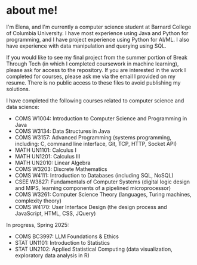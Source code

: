 # about me!

I'm Elena, and I'm currently a computer science student at Barnard College of Columbia University. I have most experience using Java and Python for programming, and I have project experience using Python for AI/ML. I also have experience with data manipulation and querying using SQL.

If you would like to see my final project from the summer portion of Break Through Tech (in which I completed coursework in machine learning), please ask for access to the repository. If you are interested in the work I completed for courses, please ask me via the email I provided on my resume. There is no public access to these files to avoid publishing my solutions.



I have completed the following courses related to computer science and data science:

- COMS W1004: Introduction to Computer Science and Programming in Java
- COMS W3134: Data Structures in Java
- COMS W3157: Advanced Programming (systems programming, including: C, command line interface, Git, TCP, HTTP, Socket API)
- MATH UN1101: Calculus I
- MATH UN1201: Calculus III
- MATH UN2010: Linear Algebra
- COMS W3203: Discrete Mathematics
- COMS W4111: Introduction to Databases (including SQL, NoSQL)
- CSEE W3827: Fundamentals of Computer Systems (digital logic design and MIPS, learning components of a pipelined microprocessor)
- COMS W3261: Computer Science Theory (languages, Turing machines, complexity theory)
- COMS W4170: User Interface Design (the design process and JavaScript, HTML, CSS, JQuery)

In progress, Spring 2025:
- COMS BC3997: LLM Foundations & Ethics
- STAT UN1101: Introduction to Statistics
- STAT UN2102: Applied Statistical Computing (data visualization, exploratory data analysis in R)
